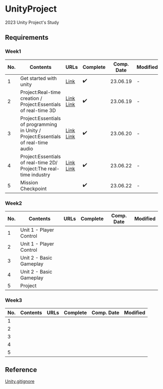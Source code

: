 # UnityProject


 2023 Unity Project's Study


## Requirements

### Week1

|No. |Contents |URLs |Complete | Comp. Date | Modified |
|---|---|---|---|---|---|
| 1 | Get started with unity | [Link](https://seonghun120614.tistory.com/153) | ✔️ | 23.06.19 | - |
| 2 | Project:Real-time creation / Project:Essentials of real-time 3D | [Link](https://seonghun120614.tistory.com/155)<br>[Link](https://seonghun120614.tistory.com/156) | ✔️ | 23.06.19 | - |
| 3 | Project:Essentials of programming in Unity / Project:Essentials of real-time audio | [Link](https://seonghun120614.tistory.com/157)<br>[Link](https://seonghun120614.tistory.com/158) | ✔️ | 23.06.20 | - |
| 4 | Project:Essentials of real-time 2D/ Project:The real-time industry | [Link](https://seonghun120614.tistory.com/159)<br>[Link](https://seonghun120614.tistory.com/160) | ✔️ | 23.06.22 | - |
| 5 | Mission Checkpoint | | ✔️ | 23.06.22 | - |

### Week2

|No. |Contents |URLs |Complete | Comp. Date | Modified |
|---|---|---|---|---|---|
| 1 | Unit 1 - Player Control |  |  |  |  |
| 2 | Unit 1 - Player Control |  |  |  |  |
| 3 | Unit 2 - Basic Gameplay |  |  |  |  |
| 4 | Unit 2 - Basic Gameplay |  |  |  |  |
| 5 | Project |  |  |  |  |

### Week3

|No. |Contents |URLs |Complete | Comp. Date | Modified |
|---|---|---|---|---|---|
| 1 |  |  |  |  |  |
| 2 |  |  |  |  |  |
| 3 |  |  |  |  |  |
| 4 |  |  |  |  |  |
| 5 |  |  |  |  |  |

## Reference


[Unity.gitignore](https://github.com/github/gitignore/blob/main/Unity.gitignore)

